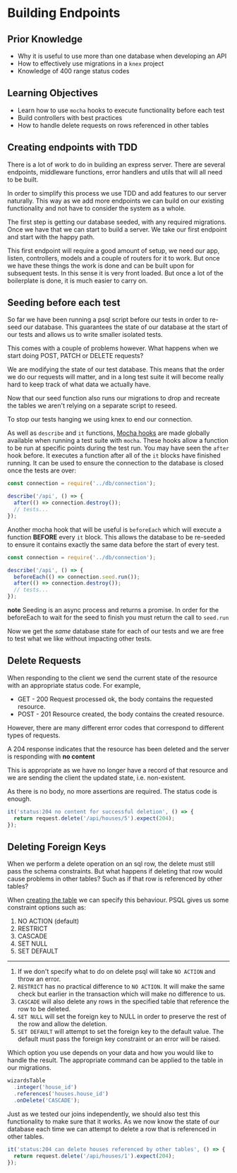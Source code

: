 # Building Endpoints

## Prior Knowledge

- Why it is useful to use more than one database when developing an API
- How to effectively use migrations in a `knex` project
- Knowledge of 400 range status codes

## Learning Objectives

- Learn how to use `mocha` hooks to execute functionality before each test
- Build controllers with best practices
- How to handle delete requests on rows referenced in other tables

## Creating endpoints with TDD

There is a lot of work to do in building an express server. There are several endpoints, middleware functions, error handlers and utils that will all need to be built.

In order to simplify this process we use TDD and add features to our server naturally. This way as we add more endpoints we can build on our existing functionality and not have to consider the system as a whole.

The first step is getting our database seeded, with any required migrations. Once we have that we can start to build a server. We take our first endpoint and start with the happy path.

This first endpoint will require a good amount of setup, we need our app, listen, controllers, models and a couple of routers for it to work. But once we have these things the work is done and can be built upon for subsequent tests. In this sense it is very front loaded. But once a lot of the boilerplate is done, it is much easier to carry on.

## Seeding before each test

So far we have been running a psql script before our tests in order to re-seed our database. This guarantees the state of our database at the start of our tests and allows us to write smaller isolated tests.

This comes with a couple of problems however. What happens when we start doing POST, PATCH or DELETE requests?

We are modifying the state of our test database. This means that the order we do our requests will matter, and in a long test suite it will become really hard to keep track of what data we actually have.

Now that our seed function also runs our migrations to drop and recreate the tables we aren't relying on a separate script to reseed.

To stop our tests hanging we using knex to end our connection.

As well as `describe` and `it` functions, [Mocha hooks](_https://mochajs.org/#hooks_) are made globally available when running a test suite with `mocha`. These hooks allow a function to be run at specific points during the test run. You may have seen the `after` hook before. It executes a function after all of the `it` blocks have finished running. It can be used to ensure the connection to the database is closed once the tests are over:

```js
const connection = require('../db/connection');

describe('/api', () => {
  after(() => connection.destroy());
  // tests...
});
```

Another mocha hook that will be useful is `beforeEach` which will execute a function **BEFORE** every `it` block. This allows the database to be re-seeded to ensure it contains exactly the same data before the start of every test.

```js
const connection = require('../db/connection');

describe('/api', () => {
  beforeEach(() => connection.seed.run());
  after(() => connection.destroy());
  // tests...
});
```

**note** Seeding is an async process and returns a promise. In order for the beforeEach to wait for the seed to finish you must return the call to `seed.run`

Now we get the _same_ database state for each of our tests and we are free to test what we like without impacting other tests.

## Delete Requests

When responding to the client we send the current state of the resource with an appropriate status code. For example,

- GET - 200 Request processed ok, the body contains the requested resource.
- POST - 201 Resource created, the body contains the created resource.

However, there are many different error codes that correspond to different types of requests.

A 204 response indicates that the resource has been deleted and the server is responding with **no content**

This is appropriate as we have no longer have a record of that resource and we are sending the client the updated state, i.e. non-existent.

As there is no body, no more assertions are required. The status code is enough.

```js
it('status:204 no content for successful deletion', () => {
  return request.delete('/api/houses/5').expect(204);
});
```

## Deleting Foreign Keys

When we perform a delete operation on an sql row, the delete must still pass the schema constraints. But what happens if deleting that row would cause problems in other tables? Such as if that row is referenced by other tables?

When [creating the table](https://knexjs.org/#Schema-foreign) we can specify this behaviour. PSQL gives us some constraint options such as:

1. NO ACTION (default)
2. RESTRICT
3. CASCADE
4. SET NULL
5. SET DEFAULT

---

1. If we don't specify what to do on delete psql will take `NO ACTION` and throw an error.
2. `RESTRICT` has no practical difference to `NO ACTION`. It will make the same check but earlier in the transaction which will make no difference to us.
3. `CASCADE` will also delete any rows in the specified table that reference the row to be deleted.
4. `SET NULL` will set the foreign key to NULL in order to preserve the rest of the row and allow the deletion.
5. `SET DEFAULT` will attempt to set the foreign key to the default value. The default must pass the foreign key constraint or an error will be raised.

Which option you use depends on your data and how you would like to handle the result. The appropriate command can be applied to the table in our migrations.

```js
wizardsTable
  .integer('house_id')
  .references('houses.house_id')
  .onDelete('CASCADE');
```

Just as we tested our joins independently, we should also test this functionality to make sure that it works. As we now know the state of our database each time we can attempt to delete a row that is referenced in other tables.

```js
it('status:204 can delete houses referenced by other tables', () => {
  return request.delete('/api/houses/1').expect(204);
});
```